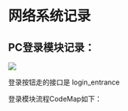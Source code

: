 # 网络系统记录

## PC登录模块记录：

![](C:\Users\wb.liutao18\Desktop\图片汇总\one.png)

登录按钮走的接口是 login_entrance

登录模块流程CodeMap如下：

